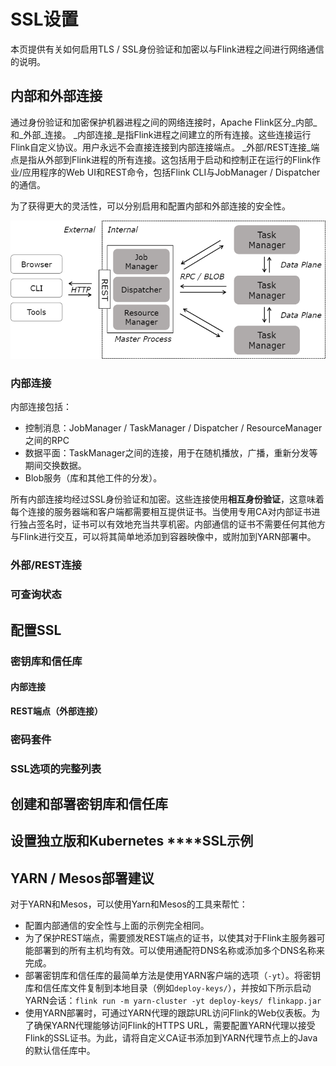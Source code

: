 # SSL设置

本页提供有关如何启用TLS / SSL身份验证和加密以与Flink进程之间进行网络通信的说明。

## 内部和外部连接

通过身份验证和加密保护机器进程之间的网络连接时，Apache Flink区分_内部_和_外部_连接。 _内部连接_是指Flink进程之间建立的所有连接。这些连接运行Flink自定义协议。用户永远不会直接连接到内部连接端点。 _外部/REST连接_端点是指从外部到Flink进程的所有连接。这包括用于启动和控制正在运行的Flink作业/应用程序的Web UI和REST命令，包括Flink CLI与JobManager / Dispatcher的通信。

为了获得更大的灵活性，可以分别启用和配置内部和外部连接的安全性。

![](../.gitbook/assets/image%20%2844%29.png)

### 内部连接

内部连接包括：

* 控制消息：JobManager / TaskManager / Dispatcher / ResourceManager之间的RPC
* 数据平面：TaskManager之间的连接，用于在随机播放，广播，重新分发等期间交换数据。
* Blob服务（库和其他工件的分发）。

 所有内部连接均经过SSL身份验证和加密。这些连接使用**相互身份验证**，这意味着每个连接的服务器端和客户端都需要相互提供证书。当使用专用CA对内部证书进行独占签名时，证书可以有效地充当共享机密。内部通信的证书不需要任何其他方与Flink进行交互，可以将其简单地添加到容器映像中，或附加到YARN部署中。



### 外部/REST连接

### 可查询状态

## 配置SSL

### 密钥库和信任库

#### **内部连接**

**REST端点（外部连接）**

### 密码套件

### SSL选项的完整列表

## 创建和部署密钥库和信任库

## 设置独立版和Kubernetes ****SSL示例

## YARN / Mesos部署建议

对于YARN和Mesos，可以使用Yarn和Mesos的工具来帮忙：

* 配置内部通信的安全性与上面的示例完全相同。
* 为了保护REST端点，需要颁发REST端点的证书，以使其对于Flink主服务器可能部署到的所有主机均有效。可以使用通配符DNS名称或添加多个DNS名称来完成。
*  部署密钥库和信任库的最简单方法是使用YARN客户端的选项（`-yt`）。将密钥库和信任库文件复制到本地目录（例如`deploy-keys/`），并按如下所示启动YARN会话：`flink run -m yarn-cluster -yt deploy-keys/ flinkapp.jar`
* 使用YARN部署时，可通过YARN代理的跟踪URL访问Flink的Web仪表板。为了确保YARN代理能够访问Flink的HTTPS URL，需要配置YARN代理以接受Flink的SSL证书。为此，请将自定义CA证书添加到YARN代理节点上的Java的默认信任库中。



